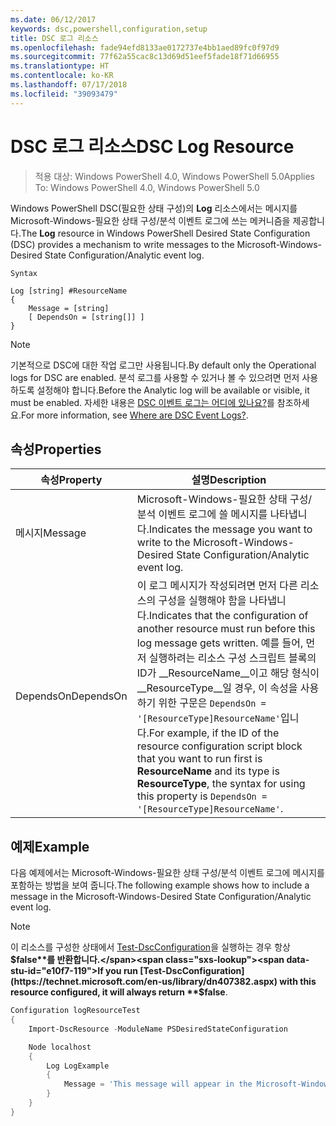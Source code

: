 ```yaml
---
ms.date: 06/12/2017
keywords: dsc,powershell,configuration,setup
title: DSC 로그 리소스
ms.openlocfilehash: fade94efd8133ae0172737e4bb1aed89fc0f97d9
ms.sourcegitcommit: 77f62a55cac8c13d69d51eef5fade18f71d66955
ms.translationtype: HT
ms.contentlocale: ko-KR
ms.lasthandoff: 07/17/2018
ms.locfileid: "39093479"
---
```

# <a name="dsc-log-resource"></a><span data-ttu-id="e10f7-103">DSC 로그 리소스</span><span class="sxs-lookup"><span data-stu-id="e10f7-103">DSC Log Resource</span></span>

> <span data-ttu-id="e10f7-104">적용 대상: Windows PowerShell 4.0, Windows PowerShell 5.0</span><span class="sxs-lookup"><span data-stu-id="e10f7-104">Applies To: Windows PowerShell 4.0, Windows PowerShell 5.0</span></span>

<span data-ttu-id="e10f7-105">Windows PowerShell DSC(필요한 상태 구성)의 __Log__ 리소스에서는 메시지를 Microsoft-Windows-필요한 상태 구성/분석 이벤트 로그에 쓰는 메커니즘을 제공합니다.</span><span class="sxs-lookup"><span data-stu-id="e10f7-105">The __Log__ resource in Windows PowerShell Desired State Configuration (DSC) provides a mechanism to write messages to the Microsoft-Windows-Desired State Configuration/Analytic event log.</span></span>

```
Syntax

Log [string] #ResourceName
{
    Message = [string]
    [ DependsOn = [string[]] ]
}
```

> [!NOTE]
> <span data-ttu-id="e10f7-106">기본적으로 DSC에 대한 작업 로그만 사용됩니다.</span><span class="sxs-lookup"><span data-stu-id="e10f7-106">By default only the Operational logs for DSC are enabled.</span></span> <span data-ttu-id="e10f7-107">분석 로그를 사용할 수 있거나 볼 수 있으려면 먼저 사용하도록 설정해야 합니다.</span><span class="sxs-lookup"><span data-stu-id="e10f7-107">Before the Analytic log will be available or visible, it must be enabled.</span></span> <span data-ttu-id="e10f7-108">자세한 내용은 [DSC 이벤트 로그는 어디에 있나요?](https://msdn.microsoft.com/en-us/powershell/dsc/troubleshooting#where-are-dsc-event-logs)를 참조하세요.</span><span class="sxs-lookup"><span data-stu-id="e10f7-108">For more information, see [Where are DSC Event Logs?](https://msdn.microsoft.com/en-us/powershell/dsc/troubleshooting#where-are-dsc-event-logs).</span></span>

## <a name="properties"></a><span data-ttu-id="e10f7-109">속성</span><span class="sxs-lookup"><span data-stu-id="e10f7-109">Properties</span></span>

|  <span data-ttu-id="e10f7-110">속성</span><span class="sxs-lookup"><span data-stu-id="e10f7-110">Property</span></span>  |  <span data-ttu-id="e10f7-111">설명</span><span class="sxs-lookup"><span data-stu-id="e10f7-111">Description</span></span>   |
|---|---|
| <span data-ttu-id="e10f7-112">메시지</span><span class="sxs-lookup"><span data-stu-id="e10f7-112">Message</span></span>| <span data-ttu-id="e10f7-113">Microsoft-Windows-필요한 상태 구성/분석 이벤트 로그에 쓸 메시지를 나타냅니다.</span><span class="sxs-lookup"><span data-stu-id="e10f7-113">Indicates the message you want to write to the Microsoft-Windows-Desired State Configuration/Analytic event log.</span></span>|
| <span data-ttu-id="e10f7-114">DependsOn</span><span class="sxs-lookup"><span data-stu-id="e10f7-114">DependsOn</span></span> | <span data-ttu-id="e10f7-115">이 로그 메시지가 작성되려면 먼저 다른 리소스의 구성을 실행해야 함을 나타냅니다.</span><span class="sxs-lookup"><span data-stu-id="e10f7-115">Indicates that the configuration of another resource must run before this log message gets written.</span></span> <span data-ttu-id="e10f7-116">예를 들어, 먼저 실행하려는 리소스 구성 스크립트 블록의 ID가 __ResourceName__이고 해당 형식이 __ResourceType__일 경우, 이 속성을 사용하기 위한 구문은 `DependsOn = '[ResourceType]ResourceName'`입니다.</span><span class="sxs-lookup"><span data-stu-id="e10f7-116">For example, if the ID of the resource configuration script block that you want to run first is __ResourceName__ and its type is __ResourceType__, the syntax for using this property is `DependsOn = '[ResourceType]ResourceName'`.</span></span>|

## <a name="example"></a><span data-ttu-id="e10f7-117">예제</span><span class="sxs-lookup"><span data-stu-id="e10f7-117">Example</span></span>

<span data-ttu-id="e10f7-118">다음 예제에서는 Microsoft-Windows-필요한 상태 구성/분석 이벤트 로그에 메시지를 포함하는 방법을 보여 줍니다.</span><span class="sxs-lookup"><span data-stu-id="e10f7-118">The following example shows how to include a message in the Microsoft-Windows-Desired State Configuration/Analytic event log.</span></span>

> [!NOTE]
> <span data-ttu-id="e10f7-119">이 리소스를 구성한 상태에서 [Test-DscConfiguration](https://technet.microsoft.com/en-us/library/dn407382.aspx)을 실행하는 경우 항상 **$false**를 반환합니다.</span><span class="sxs-lookup"><span data-stu-id="e10f7-119">If you run [Test-DscConfiguration](https://technet.microsoft.com/en-us/library/dn407382.aspx) with this resource configured, it will always return **$false**.</span></span>

```powershell
Configuration logResourceTest
{
    Import-DscResource -ModuleName PSDesiredStateConfiguration

    Node localhost
    {
        Log LogExample
        {
            Message = 'This message will appear in the Microsoft-Windows-Desired State Configuration/Analytic event log.'
        }
    }
}
```
